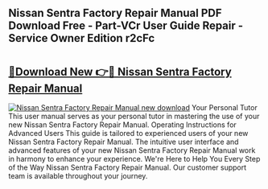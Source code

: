## Nissan Sentra Factory Repair Manual PDF Download Free - Part-VCr User Guide Repair - Service Owner Edition r2cFc

# <h2><a href="http://bc4893.oget.top/?id=Nissan+Sentra+Factory+Repair+Manual">🔗Download New 👉🔴 Nissan Sentra Factory Repair Manual</a></h2>

[![Nissan Sentra Factory Repair Manual new download](https://i.imgur.com/5g1atiW.png)](http://bc4893.oget.top/?id=Nissan+Sentra+Factory+Repair+Manual)
Your Personal Tutor This user manual serves as your personal tutor in mastering the use of your new Nissan Sentra Factory Repair Manual. Operating Instructions for Advanced Users This guide is tailored to experienced users of your new Nissan Sentra Factory Repair Manual. The intuitive user interface and advanced features of your new Nissan Sentra Factory Repair Manual work in harmony to enhance your experience. We're Here to Help You Every Step of the Way Nissan Sentra Factory Repair Manual. Our customer support team is available throughout your journey.
